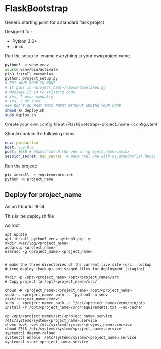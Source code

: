 # FlaskBootstrap
Generic starting point for a standard flask project

Designed for:

* Python 3.6+ 
* Linux

Run the setup to rename everything to your own project name.

```bash
python3 -m venv venv
source venv/bin/activate
pip3 install reusables
python3 project_setup.py
# PUT YOUR CODE IN NOW!
# It goes in <project_name>/views/templated.py
# Massage it in to existing code
# Yes, I mean manually
# Yes, I am sure
### DON"T GO PAST THIS POINT WITHOUT ADDING YOUR CODE
chmod +x deploy.sh
sudo deploy.sh
```

Create your own config file at /FlaskBootstrap/<project_name>.config.yaml 

Should contain the following items:

```yaml
env: production
host: 0.0.0.0
port: 8080 # Should match the one in <project_name>.nginx
session_secret: bad_secret  # make real one with os.urandom(32).hex()
```


Run the project:

```bash
pip install -r requirements.txt
python -m project_name
```

## Deploy for project_name

As on Ubuntu 18.04

This is the deploy.sh file

As root:
```
apt update
apt install python3-venv python3-pip -y
mkdir /var/log/<project_name>
addgroup <project_name>
useradd -g <project_name> <project_name>


# make the three directories of the current live site (src), backup duirng deploy (backup) and staged files for deployment (staging)

mkdir -p /opt/<project_name> /opt/<project_name>/src 
# Copy project to /opt/<project_name>/src/

chown -R <project_name>:<project_name> /opt/<project_name>
sudo -u <project_name> bash -c "python3 -m venv /opt/<project_name>/venv"
sudo -u <project_name> bash -c "/opt/<project_name>/venv/bin/pip install -r /opt/<project_name>/src/requirements.txt --no-cache"

cp /opt/<project_name>/src/<project_name>.service /etc/systemd/system/<project_name>.service
chown root:root /etc/systemd/system/<project_name>.service
chmod 0755 /etc/systemd/system/<project_name>.service
systemctl daemon-reload
systemctl enable  /etc/systemd/system/<project_name>.service
systemctl start <project_name>.service

```
